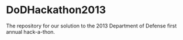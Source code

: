 DoDHackathon2013
================

The repository for our solution to the 2013 Department of Defense first annual hack-a-thon.
